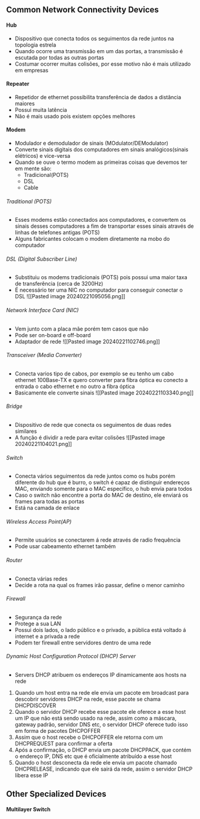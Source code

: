 ## Common Network Connectivity Devices
#### Hub
- Dispositivo que conecta todos os seguimentos da rede juntos na topologia estrela
- Quando ocorre uma transmissão em um das portas, a transmissão é escutada por todas as outras portas
- Costumar ocorrer muitas colisões, por esse motivo não é mais utilizado em empresas
#### Repeater
- Repetidor de ethernet possibilita transferência de dados a distância maiores
- Possui muita latência 
- Não é mais usado pois existem opções melhores
#### Modem
- Modulador e demodulador de sinais (MOdulator/DEModulator)
- Converte sinais digitais dos computadores em sinais analógicos(sinais elétricos) e vice-versa
- Quando se ouve o termo modem as primeiras coisas que devemos ter em mente são:
	- Tradicional(POTS)
	- DSL
	- Cable
###### Traditional (POTS)
- Esses modems estão conectados aos computadores, e convertem os sinais desses computadores a fim de transportar esses sinais através de linhas de telefones antigas (POTS)
- Alguns fabricantes colocam o modem diretamente na mobo do computador
###### DSL (Digital Subscriber Line)
- Substituiu os modems tradicionais (POTS) pois possui uma maior taxa de transferência (cerca de 3200Hz)
- É necessário ter uma NIC no computador para conseguir conectar o DSL
![[Pasted image 20240221095056.png]]

###### Network Interface Card (NIC)
- Vem junto com a placa mãe porém tem casos que não
- Pode ser on-board e off-board
- Adaptador de rede
![[Pasted image 20240221102746.png]]
###### Transceiver (Media Converter)
- Conecta varios tipo de cabos, por exemplo se eu tenho um cabo ethernet 100Base-TX e quero converter para fibra óptica eu conecto a entrada o cabo ethernet e no outro a fibra óptica
- Basicamente ele converte sinais
![[Pasted image 20240221103340.png]]
###### Bridge
- Dispositivo de rede que conecta os seguimentos de duas redes similares
- A função é dividir a rede para evitar colisões
![[Pasted image 20240221104021.png]]
###### Switch
- Conecta vários seguimentos da rede juntos como os hubs porém diferente do hub que é burro, o switch é capaz de distinguir endereços MAC, enviando somente para o MAC específico, o hub envia para todos
- Caso o switch não encontre a porta do MAC de destino, ele enviará os frames para todas as portas
- Está na camada de enlace
###### Wireless Access Point(AP)
- Permite usuários se conectarem á rede através de radio frequência
- Pode usar cabeamento ethernet também
###### Router
- Conecta várias redes
- Decide a rota na qual os frames irão passar, define o menor caminho
###### Firewall
- Segurança da rede
- Protege a sua LAN 
- Possui dois lados, o lado público e o privado, a pública está voltado á internet e a privada a rede
- Podem ter firewall entre servidores dentro de uma rede 
###### Dynamic Host Configuration Protocol (DHCP) Server
- Servers DHCP atribuem os endereços IP dinamicamente aos hosts na rede
1. Quando um host entra na rede ele envia um pacote em broadcast para descobrir servidores DHCP na rede, esse pacote se chama DHCPDISCOVER
2. Quando o servidor DHCP recebe esse pacote ele oferece a esse host um IP que não está sendo usado na rede, assim como a máscara, gateway padrão, servidor DNS etc, o servidor DHCP oferece tudo isso em forma de pacotes DHCPOFFER
3. Assim que o host recebe o DHCPOFFER ele retorna com um DHCPREQUEST para confirmar a oferta
4. Após a confirmação, o DHCP envia um pacote DHCPPACK, que contém o endereço IP, DNS etc que é oficialmente atribuído a esse host
5. Quando o host desconecta da rede ele envia um pacote chamado DHCPRELEASE, indicando que ele sairá da rede, assim o servidor DHCP libera esse IP
## Other Specialized Devices
#### Multilayer Switch



